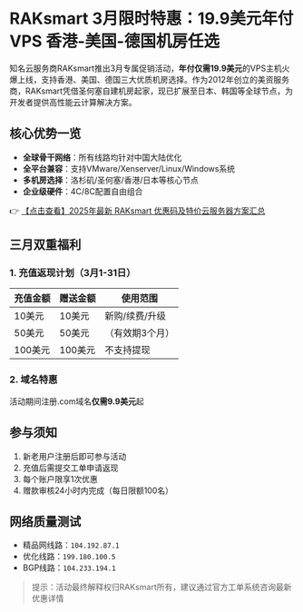 # RAKsmart 3月限时特惠：19.9美元年付VPS 香港-美国-德国机房任选

知名云服务商RAKsmart推出3月专属促销活动，**年付仅需19.9美元**的VPS主机火爆上线，支持香港、美国、德国三大优质机房选择。作为2012年创立的美资服务商，RAKsmart凭借圣何塞自建机房起家，现已扩展至日本、韩国等全球节点，为开发者提供高性能云计算解决方案。

## 核心优势一览
- **全球骨干网络**：所有线路均针对中国大陆优化
- **全平台兼容**：支持VMware/Xenserver/Linux/Windows系统
- **多机房选择**：洛杉矶/圣何塞/香港/日本等核心节点
- **企业级硬件**：4C/8C配置自由组合

👉 [【点击查看】2025年最新 RAKsmart 优惠码及特价云服务器方案汇总](https://bit.ly/raksmart)

## 三月双重福利
### 1. 充值返现计划（3月1-31日）
| 充值金额 | 赠送金额 | 使用范围 |
|---------|---------|---------|
| 10美元  | 10美元  | 新购/续费/升级 |
| 50美元  | 50美元  | （有效期3个月） |
| 100美元 | 100美元 | 不支持提现 |

### 2. 域名特惠
活动期间注册.com域名**仅需9.9美元**起

## 参与须知
1. 新老用户注册后即可参与活动
2. 充值后需提交工单申请返现
3. 每个账户限享1次优惠
4. 赠款审核24小时内完成（每日限额100名）

## 网络质量测试
- 精品网线路：`104.192.87.1`
- 优化线路：`199.180.100.5`
- BGP线路：`104.233.194.1`

> 提示：活动最终解释权归RAKsmart所有，建议通过官方工单系统咨询最新优惠详情